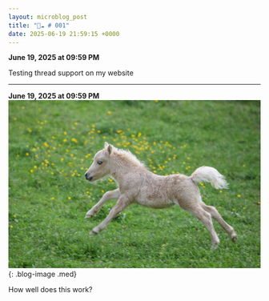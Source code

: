 ```yaml
---
layout: microblog_post
title: "🔵☁️ # 001"
date: 2025-06-19 21:59:15 +0000
---
```


**June 19, 2025 at 09:59 PM**

Testing thread support on my website

---

**June 19, 2025 at 09:59 PM**
![testing-thread-support-on-my-w](/assets/images/microblog/testing-thread-support-on-my-w-0.jpg){: .blog-image .med}


How well does this work?
